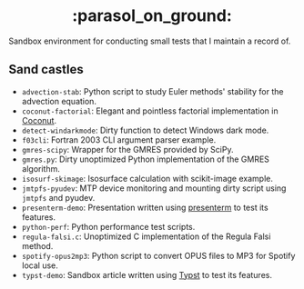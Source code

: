 <!-- markdownlint-disable MD033 -->
<h1 align="center">:parasol_on_ground:</h1>
<!-- markdownlint-enable MD033 -->

Sandbox environment for conducting small tests that I maintain a record of.

## Sand castles

<!-- markdownlint-disable MD013 -->

- `advection-stab`: Python script to study Euler methods' stability for the advection equation.
- `coconut-factorial`: Elegant and pointless factorial implementation in [Coconut](http://coconut-lang.org).
- `detect-windarkmode`: Dirty function to detect Windows dark mode.
- `f03cli`: Fortran 2003 CLI argument parser example.
- `gmres-scipy`: Wrapper for the GMRES provided by SciPy.
- `gmres.py`: Dirty unoptimized Python implementation of the GMRES algorithm.
- `isosurf-skimage`: Isosurface calculation with scikit-image example.
- `jmtpfs-pyudev`: MTP device monitoring and mounting dirty script using `jmtpfs` and pyudev.
- `presenterm-demo`: Presentation written using [presenterm](https://github.com/mfontanini/presenterm) to test its features.
- `python-perf`: Python performance test scripts.
- `regula-falsi.c`: Unoptimized C implementation of the Regula Falsi method.
- `spotify-opus2mp3`: Python script to convert OPUS files to MP3 for Spotify local use.
- `typst-demo`: Sandbox article written using [Typst](https://typst.app) to test its features.
